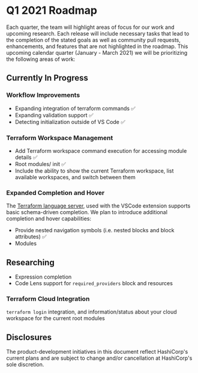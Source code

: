 # Q1 2021 Roadmap

Each quarter, the team will highlight areas of focus for our work and upcoming research.
Each release will include necessary tasks that lead to the completion of the stated goals as well as community pull requests, enhancements, and features that are not highlighted in the roadmap. This upcoming calendar quarter (January - March 2021) we will be prioritizing the following areas of work:

## Currently In Progress

### Workflow Improvements

- Expanding integration of terraform commands :white_check_mark:
- Expanding validation support :white_check_mark:
- Detecting initialization outside of VS Code :white_check_mark:

### Terraform Workspace Management 

- Add Terraform workspace command execution for accessing module details :white_check_mark:
- Root modules/ init :white_check_mark:
- Include the ability to show the current Terraform workspace, list available workspaces, and switch between them


### Expanded Completion and Hover

The [Terraform language server](https://github.com/hashicorp/terraform-ls), used with the VSCode extension supports basic schema-driven completion. We plan to introduce additional completion and hover capabilities:

- Provide nested navigation symbols (i.e. nested blocks and block attributes) :white_check_mark:
- Modules


## Researching 

- Expression completion
- Code Lens support for `required_providers` block and resources

### Terraform Cloud Integration

`terraform login` integration, and information/status about your cloud workspace for the current root modules

## Disclosures

The product-development initiatives in this document reflect HashiCorp's current plans and are subject to change and/or cancellation at HashiCorp's sole discretion.
